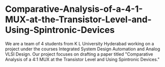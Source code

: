 # Comparative-Analysis-of-a-4-1-MUX-at-the-Transistor-Level-and-Using-Spintronic-Devices
We are a team of 4 students from K L University Hyderabad working on a project under the courses Integrated System Design Automation and Analog VLSI Design. Our project focuses on drafting a paper titled "Comparative Analysis of a 4:1 MUX at the Transistor Level and Using Spintronic Devices."
